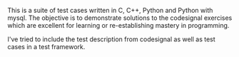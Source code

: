 This is a suite of test cases written in C, C++, Python and Python with mysql.
The objective is to demonstrate solutions to the codesignal exercises which 
are excellent for learning or re-establishing mastery in programming.

I've tried to include the test description from codesignal as well as test
cases in a test framework.
